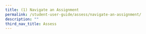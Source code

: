 ```yaml
---
title: (1) Navigate an Assignment
permalink: /student-user-guide/assess/navigate-an-assignment/
description: ""
third_nav_title: Assess
---
```

